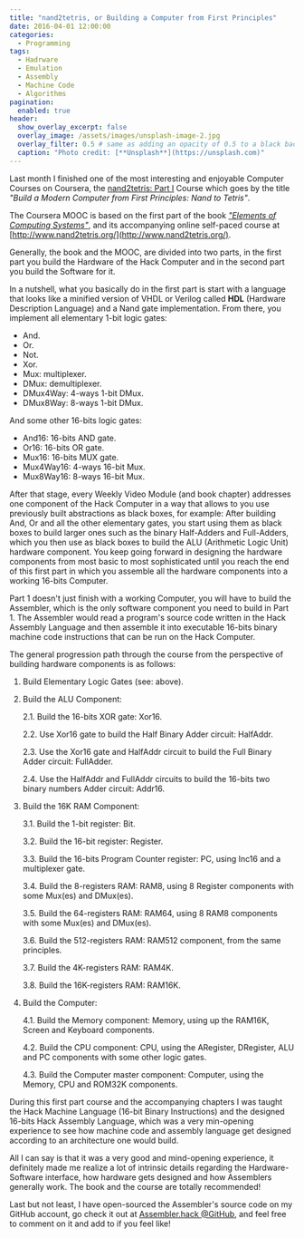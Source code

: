 ```yaml
---
title: "nand2tetris, or Building a Computer from First Principles"
date: 2016-04-01 12:00:00
categories:
  - Programming
tags:
  - Hadrware
  - Emulation
  - Assembly
  - Machine Code
  - Algorithms
pagination:
  enabled: true
header:
  show_overlay_excerpt: false
  overlay_image: /assets/images/unsplash-image-2.jpg
  overlay_filter: 0.5 # same as adding an opacity of 0.5 to a black background
  caption: "Photo credit: [**Unsplash**](https://unsplash.com)"
---
```


Last month I finished one of the most interesting and enjoyable Computer Courses on Coursera, the [nand2tetris: Part I](https://www.coursera.org/learn/build-a-computer) Course which goes by the title *"Build a Modern Computer from First Principles: Nand to Tetris"*.

The Coursera MOOC is based on the first part of the book *["Elements of Computing Systems"](https://mitpress.mit.edu/books/elements-computing-systems)*, and its accompanying online self-paced course at [http://www.nand2tetris.org/](http://www.nand2tetris.org/).

Generally, the book and the MOOC, are divided into two parts, in the first part you build the Hardware of the Hack Computer and in the second part you build the Software for it.

In a nutshell, what you basically do in the first part is start with a language that looks like a minified version of VHDL or Verilog called **HDL** (Hardware Description Language) and a Nand gate implementation. From there, you implement all elementary 1-bit logic gates:

  * And.
  * Or.
  * Not.
  * Xor.
  * Mux: multiplexer.
  * DMux: demultiplexer.
  * DMux4Way: 4-ways 1-bit DMux.
  * DMux8Way: 8-ways 1-bit DMux.

And some other 16-bits logic gates:

  * And16: 16-bits AND gate.
  * Or16: 16-bits OR gate.
  * Mux16: 16-bits MUX gate.
  * Mux4Way16: 4-ways 16-bit Mux.
  * Mux8Way16: 8-ways 16-bit Mux.

After that stage, every Weekly Video Module (and book chapter) addresses one component of the Hack Computer in a way that allows to you use previously built abstractions as black boxes, for example: After building And, Or and all the other elementary gates, you start using them as black boxes to build larger ones such as the binary Half-Adders and Full-Adders, which you then use as black boxes to build the ALU (Arithmetic Logic Unit) hardware component. You keep going forward in designing the hardware components from most basic to most sophisticated until you reach the end of this first part in which you assemble all the hardware components into a working 16-bits Computer.

Part 1 doesn't just finish with a working Computer, you will have to build the Assembler, which is the only software component you need to build in Part 1. The Assembler would read a program's source code written in the Hack Assembly Language and then assemble it into executable 16-bits binary machine code instructions that can be run on the Hack Computer.

The general progression path through the course from the perspective of building hardware components is as follows:

  1. Build Elementary Logic Gates (see: above).

  2. Build the ALU Component:

     2.1. Build the 16-bits XOR gate: Xor16.

     2.2. Use Xor16 gate to build the Half Binary Adder circuit: HalfAddr.

     2.3. Use the Xor16 gate and HalfAddr circuit to build the Full Binary Adder circuit: FullAdder.

     2.4. Use the HalfAddr and FullAddr circuits to build the 16-bits two binary numbers Adder circuit: Addr16.

  3. Build the 16K RAM Component:

     3.1. Build the 1-bit register: Bit.

     3.2. Build the 16-bit register: Register.

     3.3. Build the 16-bits Program Counter register: PC, using Inc16 and a multiplexer gate.

     3.4. Build the 8-registers RAM: RAM8, using 8 Register components with some Mux(es) and DMux(es).

     3.5. Build the 64-registers RAM: RAM64, using 8 RAM8 components with some Mux(es) and DMux(es).

     3.6. Build the 512-registers RAM: RAM512 component, from the same principles.

     3.7. Build the 4K-registers RAM: RAM4K.

     3.8. Build the 16K-registers RAM: RAM16K.

  4. Build the Computer:

     4.1. Build the Memory component: Memory, using up the RAM16K, Screen and Keyboard components.

     4.2. Build the CPU component: CPU, using the ARegister, DRegister, ALU and PC components with some other logic gates.

     4.3. Build the Computer master component: Computer, using the Memory, CPU and ROM32K components.

During this first part course and the accompanying chapters I was taught the Hack Machine Language (16-bit Binary Instructions) and the designed 16-bits Hack Assembly Language, which was a very min-opening experience to see how machine code and assembly language get designed according to an architecture one would build.

All I can say is that it was a very good and mind-opening experience, it definitely made me realize a lot of intrinsic details regarding the Hardware-Software interface, how hardware gets designed and how Assemblers generally work. The book and the course are totally recommended!

Last but not least, I have open-sourced the Assembler's source code on my GitHub account, go check it out at [Assembler.hack @GitHub](https://github.com/aalhour/Assembler.hack), and feel free to comment on it and add to if you feel like!
